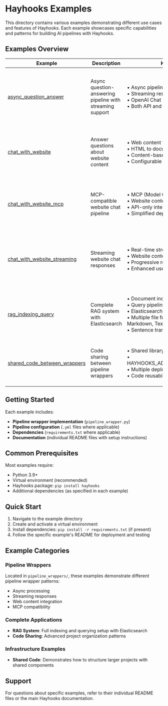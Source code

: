 # Hayhooks Examples

This directory contains various examples demonstrating different use cases and features of Hayhooks. Each example showcases specific capabilities and patterns for building AI pipelines with Hayhooks.

## Examples Overview

| Example | Description | Key Features | Use Case |
|---------|-------------|--------------|----------|
| [async_question_answer](./pipeline_wrappers/async_question_answer/) | Async question-answering pipeline with streaming support | • Async pipeline execution<br/>• Streaming responses<br/>• OpenAI Chat Generator<br/>• Both API and chat completion interfaces | Building conversational AI systems that need async processing and real-time streaming responses |
| [chat_with_website](./pipeline_wrappers/chat_with_website/) | Answer questions about website content | • Web content fetching<br/>• HTML to document conversion<br/>• Content-based Q&A<br/>• Configurable URLs | Creating AI assistants that can answer questions about specific websites or web-based documentation |
| [chat_with_website_mcp](./pipeline_wrappers/chat_with_website_mcp/) | MCP-compatible website chat pipeline | • MCP (Model Context Protocol) support<br/>• Website content analysis<br/>• API-only interface<br/>• Simplified deployment | Integrating website analysis capabilities into MCP-compatible AI systems and tools |
| [chat_with_website_streaming](./pipeline_wrappers/chat_with_website_streaming/) | Streaming website chat responses | • Real-time streaming<br/>• Website content processing<br/>• Progressive response generation<br/>• Enhanced user experience | Building responsive web applications that provide real-time AI responses about website content |
| [rag_indexing_query](./rag_indexing_query/) | Complete RAG system with Elasticsearch | • Document indexing pipeline<br/>• Query pipeline<br/>• Elasticsearch integration<br/>• Multiple file format support (PDF, Markdown, Text)<br/>• Sentence transformers embeddings | Implementing production-ready RAG systems for document search and knowledge retrieval |
| [shared_code_between_wrappers](./shared_code_between_wrappers/) | Code sharing between pipeline wrappers | • Shared library imports<br/>• HAYHOOKS_ADDITIONAL_PYTHON_PATH<br/>• Multiple deployment strategies<br/>• Code reusability | Organizing complex projects with multiple pipelines that share common functionality |

## Getting Started

Each example includes:

- **Pipeline wrapper implementation** (`pipeline_wrapper.py`)
- **Pipeline configuration** (`.yml` files where applicable)
- **Dependencies** (`requirements.txt` where applicable)
- **Documentation** (individual README files with setup instructions)

## Common Prerequisites

Most examples require:

- Python 3.9+
- Virtual environment (recommended)
- Hayhooks package: `pip install hayhooks`
- Additional dependencies (as specified in each example)

## Quick Start

1. Navigate to the example directory
2. Create and activate a virtual environment
3. Install dependencies: `pip install -r requirements.txt` (if present)
4. Follow the specific example's README for deployment and testing

## Example Categories

### **Pipeline Wrappers**

Located in `pipeline_wrappers/`, these examples demonstrate different pipeline wrapper patterns:

- Async processing
- Streaming responses
- Web content integration
- MCP compatibility

### **Complete Applications**

- **RAG System**: Full indexing and querying setup with Elasticsearch
- **Code Sharing**: Advanced project organization patterns

### **Infrastructure Examples**

- **Shared Code**: Demonstrates how to structure larger projects with shared components

## Support

For questions about specific examples, refer to their individual README files or the main Hayhooks documentation.
